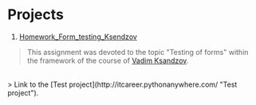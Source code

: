 # Projects
1. [Homework_Form_testing_Ksendzov](https://docs.google.com/spreadsheets/d/1c7CORchXNCSnODNzx8JC9qR9jtswyNm10K17W_l6eoo/edit?usp=sharing "Check list, Bug reports and Improvements")
> This assignment was devoted to the topic "Testing of forms" within the framework of the course of [Vadim Ksandzov](https://www.linkedin.com/in/vadim-ksendzov-74099837/ "Vadim Ksandzov").
<br/>
> Link to the [Test project](http://itcareer.pythonanywhere.com/ "Test project").
